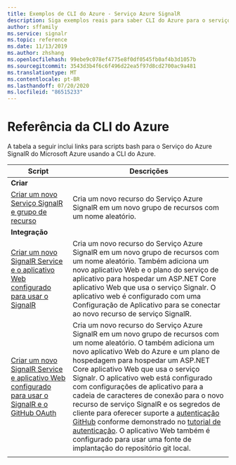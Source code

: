 ```yaml
---
title: Exemplos de CLI do Azure - Serviço Azure SignalR
description: Siga exemplos reais para saber CLI do Azure para o serviço de Signaler do Azure. Você aprenderá a criar um serviço de Signalr com mais serviços do Azure.
author: sffamily
ms.service: signalr
ms.topic: reference
ms.date: 11/13/2019
ms.author: zhshang
ms.openlocfilehash: 99ebe9c078ef4775e8f0df0545fb0af4b3d1057b
ms.sourcegitcommit: 3543d3b4f6c6f496d22ea5f97d8cd2700ac9a481
ms.translationtype: MT
ms.contentlocale: pt-BR
ms.lasthandoff: 07/20/2020
ms.locfileid: "86515233"
---
```

# <a name="azure-cli-reference"></a>Referência da CLI do Azure

A tabela a seguir inclui links para scripts bash para o Serviço do Azure SignalR do Microsoft Azure usando a CLI do Azure.

| Script | Descrições |
|-|-|
|**Criar**||
| [Criar um novo Serviço SignalR e grupo de recurso](scripts/signalr-cli-create-service.md) | Cria um novo recurso do Serviço Azure SignalR em um novo grupo de recursos com um nome aleatório.  |
|**Integração**||
| [Criar um novo SignalR Service e o aplicativo Web configurado para usar o SignalR](scripts/signalr-cli-create-with-app-service.md) | Cria um novo recurso do Serviço Azure SignalR em um novo grupo de recursos com um nome aleatório. Também adiciona um novo aplicativo Web e o plano do serviço de aplicativo para hospedar um ASP.NET Core aplicativo Web que usa o serviço Signalr. O aplicativo web é configurado com uma Configuração de Aplicativo para se conectar ao novo recurso de serviço SignalR. |
| [Criar um novo SignalR Service e aplicativo Web configurado para usar o SignalR e o GitHub OAuth](scripts/signalr-cli-create-with-app-service-github-oauth.md) | Cria um novo recurso do Serviço Azure SignalR em um novo grupo de recursos com um nome aleatório. O também adiciona um novo aplicativo Web do Azure e um plano de hospedagem para hospedar um ASP.NET Core aplicativo Web que usa o serviço Signalr. O aplicativo web está configurado com configurações de aplicativo para a cadeia de caracteres de conexão para o novo recurso de serviço SignalR e os segredos de cliente para oferecer suporte a [autenticação GitHub](https://developer.github.com/v3/guides/basics-of-authentication/) conforme demonstrado no [tutorial de autenticação](signalr-concept-authenticate-oauth.md). O aplicativo Web também é configurado para usar uma fonte de implantação do repositório git local. |
| | |
